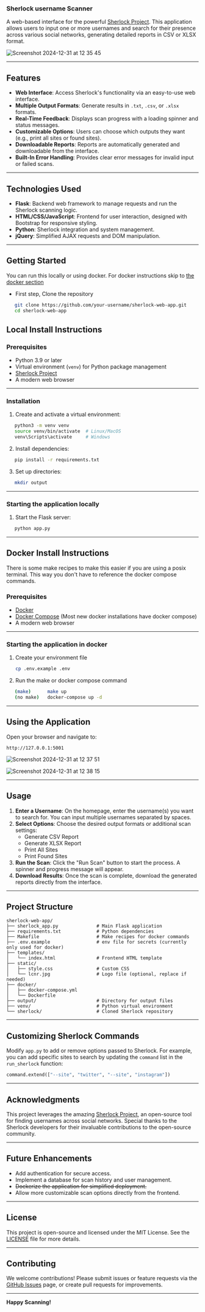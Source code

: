 ### Sherlock username Scanner

A web-based interface for the powerful [Sherlock Project](https://github.com/sherlock-project/sherlock). This application allows users to input one or more usernames and search for their presence across various social networks, generating detailed reports in CSV or XLSX format.

![Screenshot 2024-12-31 at 12 35 45](https://github.com/user-attachments/assets/29f85e0b-135a-4dd6-be99-f828c1293d57)

---

## **Features**
- **Web Interface**: Access Sherlock's functionality via an easy-to-use web interface.
- **Multiple Output Formats**: Generate results in `.txt`, `.csv`, or `.xlsx` formats.
- **Real-Time Feedback**: Displays scan progress with a loading spinner and status messages.
- **Customizable Options**: Users can choose which outputs they want (e.g., print all sites or found sites).
- **Downloadable Reports**: Reports are automatically generated and downloadable from the interface.
- **Built-In Error Handling**: Provides clear error messages for invalid input or failed scans.

---

## **Technologies Used**
- **Flask**: Backend web framework to manage requests and run the Sherlock scanning logic.
- **HTML/CSS/JavaScript**: Frontend for user interaction, designed with Bootstrap for responsive styling.
- **Python**: Sherlock integration and system management.
- **jQuery**: Simplified AJAX requests and DOM manipulation.

---

## **Getting Started**

You can run this locally or using docker. For docker instructions skip to [the docker section](#docker-install-instructions)

* First step, Clone the repository
```bash
   git clone https://github.com/your-username/sherlock-web-app.git
   cd sherlock-web-app
```

## **Local Install Instructions**

### **Prerequisites**
- Python 3.9 or later
- Virtual environment (`venv`) for Python package management
- [Sherlock Project](https://github.com/sherlock-project/sherlock)
- A modern web browser

---

### **Installation**
1. Create and activate a virtual environment:
```bash
   python3 -m venv venv
   source venv/bin/activate  # Linux/MacOS
   venv\Scripts\activate     # Windows
```

2. Install dependencies:
```bash
   pip install -r requirements.txt
```

3. Set up directories:
```bash
   mkdir output
```

---

### **Starting the application locally**
1. Start the Flask server:
```bash
   python app.py
```

---

## **Docker Install Instructions**
There is some make recipes to make this easier if you are using a posix terminal. This way you don't have to reference the docker compose commands.

### **Prerequisites**
- [Docker](https://docs.docker.com/engine/install/)
- [Docker Compose](https://docs.docker.com/compose/) (Most new docker installations have docker compose)
- A modern web browser

---

### **Starting the application in docker**

1. Create your environment file
   ```bash
   cp .env.example .env
   ```

2. Run the make or docker compose command
```bash
   (make)      make up
   (no make)   docker-compose up -d
```

---

## **Using the Application**
Open your browser and navigate to:
   ```
   http://127.0.0.1:5001
   ```
![Screenshot 2024-12-31 at 12 37 51](https://github.com/user-attachments/assets/52fdc8d7-89d3-4510-9079-6238bb1b5c8f)

![Screenshot 2024-12-31 at 12 38 15](https://github.com/user-attachments/assets/522bf71b-9726-418e-86f7-c00cfe2c005c)

---

## **Usage**

1. **Enter a Username**: On the homepage, enter the username(s) you want to search for. You can input multiple usernames separated by spaces.
2. **Select Options**: Choose the desired output formats or additional scan settings:
   - Generate CSV Report
   - Generate XLSX Report
   - Print All Sites
   - Print Found Sites
3. **Run the Scan**: Click the "Run Scan" button to start the process. A spinner and progress message will appear.
4. **Download Results**: Once the scan is complete, download the generated reports directly from the interface.

---

## **Project Structure**
```plaintext
sherlock-web-app/
├── sherlock_app.py              # Main Flask application
├── requirements.txt             # Python dependencies
├── Makefile                     # Make recipes for docker commands
├── .env.example                 # env file for secrets (currently only used for docker)
├── templates/
│   └── index.html               # Frontend HTML template
├── static/
│   ├── style.css                # Custom CSS
│   └── lcnr.jpg                 # Logo file (optional, replace if needed)
├── docker/
│   ├── docker-compose.yml
│   └── Dockerfile
├── output/                      # Directory for output files
├── venv/                        # Python virtual environment
└── sherlock/                    # Cloned Sherlock repository
```

---

## **Customizing Sherlock Commands**
Modify `app.py` to add or remove options passed to Sherlock. For example, you can add specific sites to search by updating the `command` list in the `run_sherlock` function:
```python
command.extend(["--site", "twitter", "--site", "instagram"])
```

---

## **Acknowledgments**
This project leverages the amazing [Sherlock Project](https://github.com/sherlock-project/sherlock), an open-source tool for finding usernames across social networks. Special thanks to the Sherlock developers for their invaluable contributions to the open-source community.

---

## **Future Enhancements**
- Add authentication for secure access.
- Implement a database for scan history and user management.
- ~~Dockerize the application for simplified deployment.~~
- Allow more customizable scan options directly from the frontend.

---

## **License**
This project is open-source and licensed under the MIT License. See the [LICENSE](LICENSE) file for more details.

---

## **Contributing**
We welcome contributions! Please submit issues or feature requests via the [GitHub Issues](https://github.com/your-username/sherlock-web-app/issues) page, or create pull requests for improvements.

---

**Happy Scanning!**
